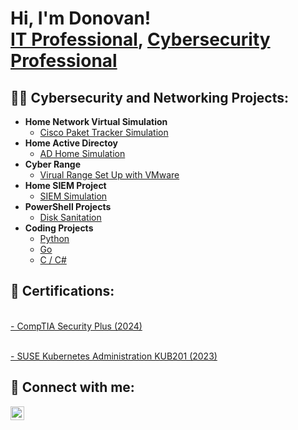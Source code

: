 
<h1>Hi, I'm Donovan! <br/><a href="https://www.linkedin.com/in/donovan-bernard-a6a09a143/">IT Professional</a>, <a href="https://www.linkedin.com/in/donovan-bernard-a6a09a143/">Cybersecurity Professional</a>

<h2>👨‍💻 Cybersecurity and Networking Projects:</h2>

- <b>Home Network Virtual Simulation </b>
  - [Cisco Paket Tracker Simulation]()
- <b>Home Active Directoy </b>
  - [AD Home Simulation]()
- <b>Cyber Range</b>
  - [Virual Range Set Up with VMware]()
- <b>Home SIEM Project </b>
  - [SIEM Simulation]()
- <b>PowerShell Projects</b>
  - [Disk Sanitation]()
- <b>Coding Projects</b>
  - [Python]()
  - [Go]()
  - [C / C#]()
    

<h2> 📜 Certifications:</h2>
<br><a href="https://github.com/donbern-sudo/donbern-sudo/blob/8221e9247d281aad04a9757caeee687a97d53e19/CompTIA%20Security%2B%20ce%20certificate.pdf">- CompTIA Security Plus (2024) </a> </b>

<br><a href="https://github.com/donbern-sudo/donbern-sudo/blob/1ac89c9dc681da797d87e5be6bc756188e39344b/KUB201%20Cert.pdf">- SUSE Kubernetes Administration KUB201 (2023) </a></b>

<h2> 🤳 Connect with me:</h2>

[<img align="left" alt="DonovanBernard | LinkedIn" width="22px" src="https://cdn.jsdelivr.net/npm/simple-icons@v3/icons/linkedin.svg" />][linkedin]


[linkedin]: https://www.linkedin.com/in/donovan-bernard-a6a09a143/

<!--
